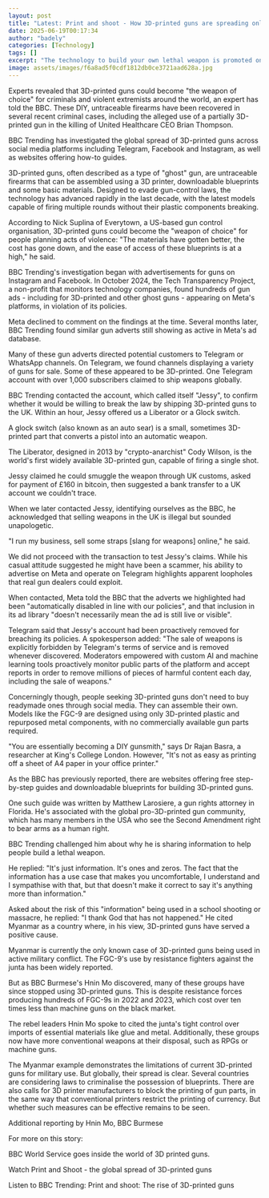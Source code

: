 ```yaml
---
layout: post
title: "Latest: Print and shoot - How 3D-printed guns are spreading online"
date: 2025-06-19T00:17:34
author: "badely"
categories: [Technology]
tags: []
excerpt: "The technology to build your own lethal weapon is promoted on social media"
image: assets/images/f6a8ad5f0cdf1812db0ce3721aad628a.jpg
---
```


Experts revealed that 3D-printed guns could become "the weapon of choice" for criminals and violent extremists around the world, an expert has told the BBC. These DIY, untraceable firearms have been recovered in several recent criminal cases, including the alleged use of a partially 3D-printed gun in the killing of United Healthcare CEO Brian Thompson.

BBC Trending has investigated the global spread of 3D-printed guns across social media platforms including Telegram, Facebook and Instagram, as well as websites offering how-to guides.

3D-printed guns, often described as a type of "ghost" gun, are untraceable firearms that can be assembled using a 3D printer, downloadable blueprints and some basic materials. Designed to evade gun-control laws, the technology has advanced rapidly in the last decade, with the latest models capable of firing multiple rounds without their plastic components breaking.

According to Nick Suplina of Everytown, a US-based gun control organisation, 3D-printed guns could become the "weapon of choice" for people planning acts of violence: "The materials have gotten better, the cost has gone down, and the ease of access of these blueprints is at a high," he said. 

BBC Trending's investigation began with advertisements for guns on Instagram and Facebook. In October 2024, the Tech Transparency Project, a non-profit that monitors technology companies, found hundreds of gun ads - including for 3D-printed and other ghost guns - appearing on Meta's platforms, in violation of its policies.

Meta declined to comment on the findings at the time. Several months later, BBC Trending found similar gun adverts still showing as active in Meta's ad database.

Many of these gun adverts directed potential customers to Telegram or WhatsApp channels. On Telegram, we found channels displaying a variety of guns for sale. Some of these appeared to be 3D-printed. One Telegram account with over 1,000 subscribers claimed to ship weapons globally.

BBC Trending contacted the account, which called itself "Jessy", to confirm whether it would be willing to break the law by shipping 3D-printed guns to the UK. Within an hour, Jessy offered us a Liberator or a Glock switch.

A glock switch (also known as an auto sear) is a small, sometimes 3D-printed part that converts a pistol into an automatic weapon.

The Liberator, designed in 2013 by "crypto-anarchist" Cody Wilson, is the world's first widely available 3D-printed gun, capable of firing a single shot.

Jessy claimed he could smuggle the weapon through UK customs, asked for payment of £160 in bitcoin, then suggested a bank transfer to a UK account we couldn't trace.

When we later contacted Jessy, identifying ourselves as the BBC, he acknowledged that selling weapons in the UK is illegal but sounded unapologetic.

"I run my business, sell some straps [slang for weapons] online," he said.

We did not proceed with the transaction to test Jessy's claims. While his casual attitude suggested he might have been a scammer, his ability to advertise on Meta and operate on Telegram highlights apparent loopholes that real gun dealers could exploit.

When contacted, Meta told the BBC that the adverts we highlighted had been "automatically disabled in line with our policies", and that inclusion in its ad library "doesn't necessarily mean the ad is still live or visible".

Telegram said that Jessy's account had been proactively removed for breaching its policies. A spokesperson added: "The sale of weapons is explicitly forbidden by Telegram's terms of service and is removed whenever discovered. Moderators empowered with custom AI and machine learning tools proactively monitor public parts of the platform and accept reports in order to remove millions of pieces of harmful content each day, including the sale of weapons."

Concerningly though, people seeking 3D-printed guns don't need to buy readymade ones through social media. They can assemble their own. Models like the FGC-9 are designed using only 3D-printed plastic and repurposed metal components, with no commercially available gun parts required.

"You are essentially becoming a DIY gunsmith," says Dr Rajan Basra, a researcher at King's College London. However, "It's not as easy as printing off a sheet of A4 paper in your office printer."

As the BBC has previously reported, there are websites offering free step-by-step guides and downloadable blueprints for building 3D-printed guns.

One such guide was written by Matthew Larosiere, a gun rights attorney in Florida. He's associated with the global pro-3D-printed gun community, which has many members in the USA who see the Second Amendment right to bear arms as a human right.

BBC Trending challenged him about why he is sharing information to help people build a lethal weapon.

He replied: "It's just information. It's ones and zeros. The fact that the information has a use case that makes you uncomfortable, I understand and I sympathise with that, but that doesn't make it correct to say it's anything more than information."

Asked about the risk of this "information" being used in a school shooting or massacre, he replied: "I thank God that has not happened." He cited Myanmar as a country where, in his view, 3D-printed guns have served a positive cause.

Myanmar is currently the only known case of 3D-printed guns being used in active military conflict. The FGC-9's use by resistance fighters against the junta has been widely reported.

But as BBC Burmese's Hnin Mo discovered, many of these groups have since stopped using 3D-printed guns. This is despite resistance forces producing hundreds of FGC-9s in 2022 and 2023, which cost over ten times less than machine guns on the black market.

The rebel leaders Hnin Mo spoke to cited the junta's tight control over imports of essential materials like glue and metal. Additionally, these groups now have more conventional weapons at their disposal, such as RPGs or machine guns.

The Myanmar example demonstrates the limitations of current 3D-printed guns for military use. But globally, their spread is clear. Several countries are considering laws to criminalise the possession of blueprints. There are also calls for 3D printer manufacturers to block the printing of gun parts, in the same way that conventional printers restrict the printing of currency. But whether such measures can be effective remains to be seen.

Additional reporting by Hnin Mo, BBC Burmese

For more on this story:

BBC World Service goes inside the world of 3D printed guns.

Watch Print and Shoot - the global spread of 3D-printed guns

Listen to BBC Trending: Print and shoot: The rise of 3D-printed guns


